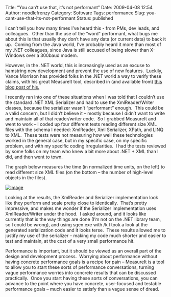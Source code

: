 Title: “You can’t use that, it’s not performant”
Date: 2009-04-08 12:54
Author: noodlefrenzy
Category: Software
Tags: performance
Slug: you-cant-use-that-its-not-performant
Status: published

I can’t tell you how many times I’ve heard this - from PMs, dev leads,
and colleagues.  Other than the use of the “word” performant, what bugs
me about this is that usually they don’t have any data (or current data)
to back it up.  Coming from the Java world, I’ve probably heard it more
than most of my .NET colleagues, since Java is still accused of being
slower than X-Windows over a 300baud modem.

However, in the .NET world, this is increasingly used as an excuse to
hamstring new development and prevent the use of new features.  Luckily,
Vance Morrison has provided folks in the .NET world a way to verify
these claims, with his great MeasureIt tool, described in (and available
from) [this blog post of
his.](http://blogs.msdn.com/vancem/archive/2009/02/06/measureit-update-tool-for-doing-microbenchmarks.aspx)

I recently ran into one of these situations when I was told that I
couldn’t use the standard .NET XML Serializer and had to use the
XmlReader/Writer classes, because the serializer wasn’t “performant”
enough.  This could be a valid concern, but I didn’t believe it – mostly
because I didn’t want to write and maintain all of that reader/writer
code.  So I grabbed MeasureIt and went to work – I coded up four
different tests reading different size XML files with the schema I
needed: XmlReader, Xml Serializer, XPath, and LINQ to XML.  These tests
were not measuring how well these technologies worked in the general
case, but in my specific case, on my specific problem, and with my
specific coding irregularities.  I had the tests reviewed by some folks
on my team who knew a bit more about .NET + XML than I did, and then
went to town.

The graph below measures the time (in normalized time units, on the
left) to read different size XML files (on the bottom – the number of
high-level objects in the files).

[![image](http://blogs.msdn.com/blogfiles/milanz/WindowsLiveWriter/Youcantusethatitsnotperformant_DB47/image_thumb.png "image")](http://blogs.msdn.com/blogfiles/milanz/WindowsLiveWriter/Youcantusethatitsnotperformant_DB47/image_2.png)

Looking at the results, the XmlReader and Serializer implementation look
like they perform and scale pretty close to identically.  That’s pretty
impressive, and makes me wonder if the Serializer implementation uses
XmlReader/Writer under the hood.  I asked around, and it looks like
currently that is the way things are done (I’m not on the .NET library
team, so I could be wrong), and using sgen.exe with /k I took a look at
the generated serialization code and it looks terse.  These results
allowed me to justify my use of the serializer – making my code much
shorter and easier to test and maintain, at the cost of a very small
performance hit.

Performance is important, but it should be viewed as an overall part of
the design and development process.  Worrying about performance without
having concrete performance goals is a recipe for pain – MeasureIt is a
tool to allow you to start these sorts of performance conversations,
turning vague performance worries into concrete results that can be
discussed practically.  Once you start having these sorts of
conversations, you can advance to the point where you have concrete,
user-focused and testable performance goals – much easier to satisfy
than a vague sense of dread.


